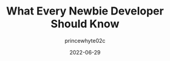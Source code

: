 ---
author: princewhyte02c
date: 2022-06-29
permalink: false
publisher: thepracticaldev
tags:
  - career
target_url: https://dev.to/princewhyte2/what-every-newbie-developer-should-know-mic
title: What Every Newbie Developer Should Know
---